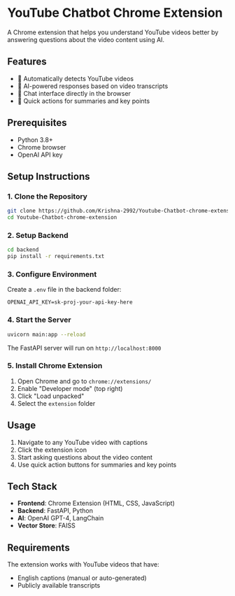# YouTube Chatbot Chrome Extension

A Chrome extension that helps you understand YouTube videos better by answering questions about the video content using AI.

## Features

- 🎥 Automatically detects YouTube videos
- 🤖 AI-powered responses based on video transcripts
- 💬 Chat interface directly in the browser
- 📝 Quick actions for summaries and key points

## Prerequisites

- Python 3.8+
- Chrome browser
- OpenAI API key

## Setup Instructions

### 1. Clone the Repository
```bash
git clone https://github.com/Krishna-2992/Youtube-Chatbot-chrome-extension.git
cd Youtube-Chatbot-chrome-extension
```

### 2. Setup Backend
```bash
cd backend
pip install -r requirements.txt
```

### 3. Configure Environment
Create a `.env` file in the backend folder:
```
OPENAI_API_KEY=sk-proj-your-api-key-here
```

### 4. Start the Server
```bash
uvicorn main:app --reload
```
The FastAPI server will run on `http://localhost:8000`

### 5. Install Chrome Extension
1. Open Chrome and go to `chrome://extensions/`
2. Enable "Developer mode" (top right)
3. Click "Load unpacked"
4. Select the `extension` folder

## Usage

1. Navigate to any YouTube video with captions
2. Click the extension icon
3. Start asking questions about the video content
4. Use quick action buttons for summaries and key points

## Tech Stack

- **Frontend**: Chrome Extension (HTML, CSS, JavaScript)
- **Backend**: FastAPI, Python
- **AI**: OpenAI GPT-4, LangChain
- **Vector Store**: FAISS

## Requirements

The extension works with YouTube videos that have:
- English captions (manual or auto-generated)
- Publicly available transcripts